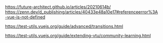 https://future-architect.github.io/articles/20210614b/
https://zenn.dev/d_publishing/articles/40433e48a10e17#referenceerror%3A-vue-is-not-defined

<!-- 次やる -->

https://test-utils.vuejs.org/guide/advanced/transitions.html

<!-- 下記は今回はやらない -->

https://test-utils.vuejs.org/guide/extending-vtu/community-learning.html
